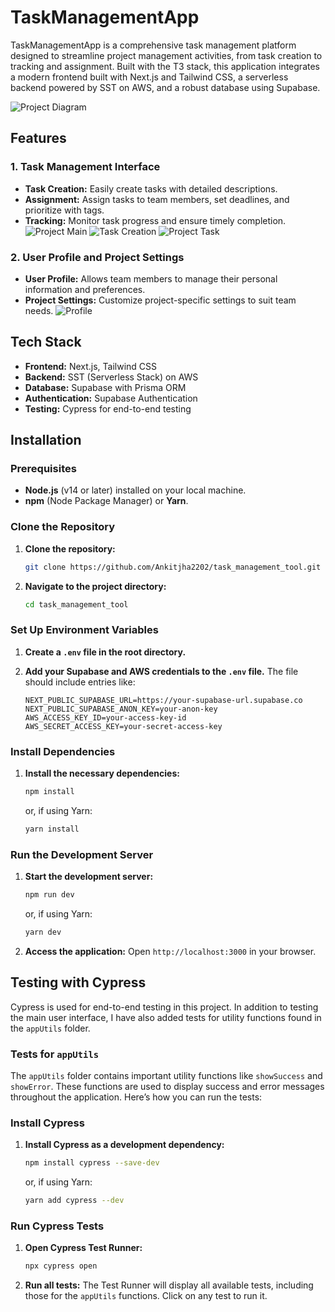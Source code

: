 # TaskManagementApp

TaskManagementApp is a comprehensive task management platform designed to streamline project management activities, from task creation to tracking and assignment. Built with the T3 stack, this application integrates a modern frontend built with Next.js and Tailwind CSS, a serverless backend powered by SST on AWS, and a robust database using Supabase.

![Project Diagram](https://i.postimg.cc/8c5FDRhs/Image-25-08-24-at-12-52-AM.jpg)

## Features
### 1. Task Management Interface
- **Task Creation:** Easily create tasks with detailed descriptions.
- **Assignment:** Assign tasks to team members, set deadlines, and prioritize with tags.
- **Tracking:** Monitor task progress and ensure timely completion.
![Project Main](https://i.postimg.cc/QM9Bk9GT/Image-25-08-24-at-8-33-PM.jpg)
![Task Creation](https://i.postimg.cc/QCBnjJRM/Image-25-08-24-at-8-40-PM.jpg)
![Project Task](https://i.postimg.cc/t4PQ3pvg/Image-25-08-24-at-8-31-PM.jpg)
### 2. User Profile and Project Settings
- **User Profile:** Allows team members to manage their personal information and preferences.
- **Project Settings:** Customize project-specific settings to suit team needs.
![Profile](https://i.postimg.cc/G2m55CKG/Image-25-08-24-at-8-41-PM.jpg)
## Tech Stack

- **Frontend:** Next.js, Tailwind CSS
- **Backend:** SST (Serverless Stack) on AWS
- **Database:** Supabase with Prisma ORM
- **Authentication:** Supabase Authentication
- **Testing:** Cypress for end-to-end testing

## Installation

### Prerequisites

- **Node.js** (v14 or later) installed on your local machine.
- **npm** (Node Package Manager) or **Yarn**.

### Clone the Repository

1. **Clone the repository:**
    ```bash
    git clone https://github.com/Ankitjha2202/task_management_tool.git
    ```

2. **Navigate to the project directory:**
    ```bash
    cd task_management_tool
    ```

### Set Up Environment Variables

1. **Create a `.env` file in the root directory.**

2. **Add your Supabase and AWS credentials to the `.env` file.** The file should include entries like:
    ```env
    NEXT_PUBLIC_SUPABASE_URL=https://your-supabase-url.supabase.co
    NEXT_PUBLIC_SUPABASE_ANON_KEY=your-anon-key
    AWS_ACCESS_KEY_ID=your-access-key-id
    AWS_SECRET_ACCESS_KEY=your-secret-access-key
    ```

### Install Dependencies

1. **Install the necessary dependencies:**
    ```bash
    npm install
    ```
    or, if using Yarn:
    ```bash
    yarn install
    ```

### Run the Development Server

1. **Start the development server:**
    ```bash
    npm run dev
    ```
    or, if using Yarn:
    ```bash
    yarn dev
    ```

2. **Access the application:**
    Open `http://localhost:3000` in your browser.

## Testing with Cypress

Cypress is used for end-to-end testing in this project. In addition to testing the main user interface, I have also added tests for utility functions found in the `appUtils` folder.

### Tests for `appUtils`

The `appUtils` folder contains important utility functions like `showSuccess` and `showError`. These functions are used to display success and error messages throughout the application. Here’s how you can run the tests:

### Install Cypress

1. **Install Cypress as a development dependency:**
    ```bash
    npm install cypress --save-dev
    ```
    or, if using Yarn:
    ```bash
    yarn add cypress --dev
    ```

### Run Cypress Tests

1. **Open Cypress Test Runner:**
    ```bash
    npx cypress open
    ```

2. **Run all tests:**
    The Test Runner will display all available tests, including those for the `appUtils` functions. Click on any test to run it.
